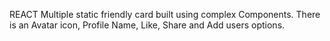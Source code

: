 REACT
Multiple static friendly card built using complex Components.
There is an Avatar icon, Profile Name, Like, Share and Add users options.
